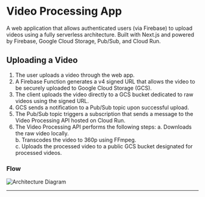 # Video Processing App

A web application that allows authenticated users (via Firebase) to upload videos using a fully serverless architecture. Built with Next.js and powered by Firebase, Google Cloud Storage, Pub/Sub, and Cloud Run.

## Uploading a Video

1. The user uploads a video through the web app.
2. A Firebase Function generates a v4 signed URL that allows the video to be securely uploaded to Google Cloud Storage (GCS).
3. The client uploads the video directly to a GCS bucket dedicated to raw videos using the signed URL.
4. GCS sends a notification to a Pub/Sub topic upon successful upload.
5. The Pub/Sub topic triggers a subscription that sends a message to the Video Processing API hosted on Cloud Run.
6. The Video Processing API performs the following steps:
   a. Downloads the raw video locally.  
   b. Transcodes the video to 360p using FFmpeg.  
   c. Uploads the processed video to a public GCS bucket designated for processed videos.


###  Flow

![Architecture Diagram](https://github.com/user-attachments/assets/978f895f-7b66-4a09-bef8-b08fec962659)

---

